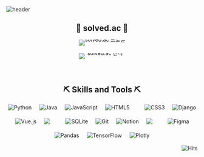 ![header](https://capsule-render.vercel.app/api?type=waving&color=9ACB34&text=Welcome+to+miyeon's+GitHub!&fontColor=f7f5f5&fontSize=40&animation=twinkling&height=250)

<div align="center">
  
  ## 🌱 solved.ac 🌱
  <div style="margin-bottom: 20px;">
    <div style="display: flex; justify-content: center; align-items: center; gap: 40px;">
      <div style="line-height: 0; margin: 0;">
        <img src="http://mazassumnida.wtf/api/v2/generate_badge?boj=422haha" alt="solved.ac 프로필" style="display: block; margin-bottom: 20px;"/>
        <img src="http://mazandi.herokuapp.com/api?handle=422haha&theme=warm" alt="solved.ac 잔디" style="display: block;"/>
      </div>
    </div>
  </div>

  <br>

  ## ⛏️ Skills and Tools ⛏️
  <div style="display: flex; justify-content: center; align-items: center; flex-wrap: wrap; gap: 20px;">
    <img src="https://img.shields.io/badge/python-3670A0?style=for-the-badge&logo=python&logoColor=ffdd54" alt="Python"/>
    <img src="https://img.shields.io/badge/java-%23ED8B00.svg?style=for-the-badge&logo=openjdk&logoColor=white" alt="Java"/>
    <img src="https://img.shields.io/badge/javascript-%23323330.svg?style=for-the-badge&logo=javascript&logoColor=%23F7DF1E" alt="JavaScript"/>
    <img src="https://img.shields.io/badge/html5-%23E34F26.svg?style=for-the-badge&logo=html5&logoColor=white" alt="HTML5"/><br>
    <img src="https://img.shields.io/badge/css3-%231572B6.svg?style=for-the-badge&logo=css3&logoColor=white" alt="CSS3"/>
    <img src="https://img.shields.io/badge/django-%23092E20.svg?style=for-the-badge&logo=django&logoColor=white" alt="Django"/>
    <img src="https://img.shields.io/badge/vuejs-%2335495e.svg?style=for-the-badge&logo=vuedotjs&logoColor=%234FC08D" alt="Vue.js"/>
    <img src="https://img.shields.io/badge/Vuetify-1867C0?style=for-the-badge&logo=vuetify&logoColor=AEDDFF"/><br>
    <img src="https://img.shields.io/badge/sqlite-%2307405e.svg?style=for-the-badge&logo=sqlite&logoColor=white" alt="SQLite"/>
    <img src="https://img.shields.io/badge/git-%23F05033.svg?style=for-the-badge&logo=git&logoColor=white" alt="Git"/>
    <img src="https://img.shields.io/badge/Notion-%23000000.svg?style=for-the-badge&logo=notion&logoColor=white" alt="Notion"/>
    <img src="https://img.shields.io/badge/Postman-FF6C37?style=for-the-badge&logo=postman&logoColor=white"/><br>
    <img src="https://img.shields.io/badge/figma-%23F24E1E.svg?style=for-the-badge&logo=figma&logoColor=white" alt="Figma"/>
    <img src="https://img.shields.io/badge/pandas-%23150458.svg?style=for-the-badge&logo=pandas&logoColor=white" alt="Pandas"/>
    <img src="https://img.shields.io/badge/TensorFlow-%23FF6F00.svg?style=for-the-badge&logo=TensorFlow&logoColor=white" alt="TensorFlow"/>
    <img src="https://img.shields.io/badge/Plotly-%233F4F75.svg?style=for-the-badge&logo=plotly&logoColor=white" alt="Plotly"/>
  </div>

</div>

<br>

<div align="right">
  <img src="https://hits.seeyoufarm.com/api/count/incr/badge.svg?url=https%3A%2F%2Fgithub.com%2F422haha%2Fhit-counter&count_bg=%239ACB34&title_bg=%23555555&icon=&icon_color=%23E7E7E7&title=GitHub&edge_flat=false" alt="Hits"/>
</div>
